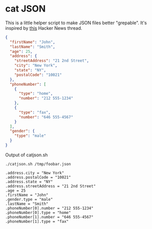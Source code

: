 # cat JSON

This is a little helper script to make JSON files better "grepable".
It's inspired by [this](https://news.ycombinator.com/item?id=20245913) Hacker News thread.

```json
{
  "firstName": "John",
  "lastName": "Smith",
  "age": 25,
  "address": {
    "streetAddress": "21 2nd Street",
    "city": "New York",
    "state": "NY",
    "postalCode": "10021"
  },
  "phoneNumber": [
    {
      "type": "home",
      "number": "212 555-1234"
    },
    {
      "type": "fax",
      "number": "646 555-4567"
    }
  ],
  "gender": {
    "type": "male"
  }
}
```

Output of catjson.sh
```
./catjson.sh /tmp/foobar.json

.address.city = "New York"
.address.postalCode = "10021"
.address.state = "NY"
.address.streetAddress = "21 2nd Street"
.age = 25
.firstName = "John"
.gender.type = "male"
.lastName = "Smith"
.phoneNumber[0].number = "212 555-1234"
.phoneNumber[0].type = "home"
.phoneNumber[1].number = "646 555-4567"
.phoneNumber[1].type = "fax"
```

